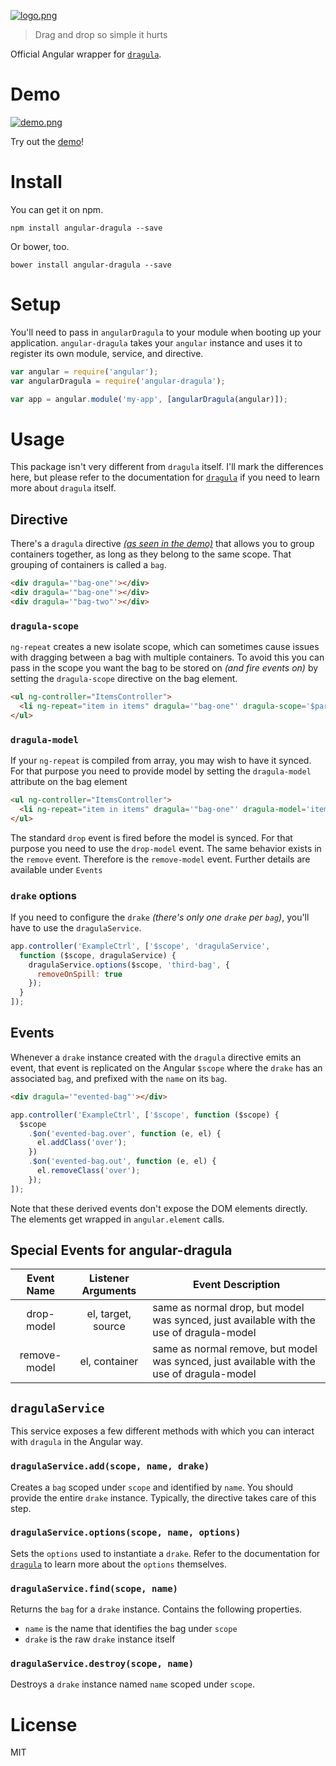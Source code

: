 [![logo.png][3]][2]

> Drag and drop so simple it hurts

Official Angular wrapper for [`dragula`][4].

# Demo

[![demo.png][1]][2]

Try out the [demo][2]!

# Install

You can get it on npm.

```shell
npm install angular-dragula --save
```

Or bower, too.

```shell
bower install angular-dragula --save
```

# Setup

You'll need to pass in `angularDragula` to your module when booting up your application. `angular-dragula` takes your `angular` instance and uses it to register its own module, service, and directive.

```js
var angular = require('angular');
var angularDragula = require('angular-dragula');

var app = angular.module('my-app', [angularDragula(angular)]);
```

# Usage

This package isn't very different from `dragula` itself. I'll mark the differences here, but please refer to the documentation for [`dragula`][4] if you need to learn more about `dragula` itself.

## Directive

There's a `dragula` directive _[(as seen in the demo)][2]_ that allows you to group containers together, as long as they belong to the same scope. That grouping of containers is called a `bag`.

```html
<div dragula='"bag-one"'></div>
<div dragula='"bag-one"'></div>
<div dragula='"bag-two"'></div>
```

### `dragula-scope`

`ng-repeat` creates a new isolate scope, which can sometimes cause issues with dragging between a bag with multiple containers. To avoid this you can pass in the scope you want the bag to be stored on _(and fire events on)_ by setting the `dragula-scope` directive on the bag element.

```html
<ul ng-controller="ItemsController">
  <li ng-repeat="item in items" dragula='"bag-one"' dragula-scope='$parent'></li>
</ul>
```

### `dragula-model`

If your `ng-repeat` is compiled from array, you may wish to have it synced. For that purpose you need to provide model by setting the `dragula-model` attribute on the bag element

```html
<ul ng-controller="ItemsController">
  <li ng-repeat="item in items" dragula='"bag-one"' dragula-model='items'></li>
</ul>
```

The standard `drop` event is fired before the model is synced. For that purpose you need to use the `drop-model` event. The same behavior exists in the `remove` event. Therefore is the `remove-model` event. Further details are available under `Events`

### `drake` options

If you need to configure the `drake` _(there's only one `drake` per `bag`)_, you'll have to use the `dragulaService`.

```js
app.controller('ExampleCtrl', ['$scope', 'dragulaService',
  function ($scope, dragulaService) {
    dragulaService.options($scope, 'third-bag', {
      removeOnSpill: true
    });
  }
]);
```

## Events

Whenever a `drake` instance created with the `dragula` directive emits an event, that event is replicated on the Angular `$scope` where the `drake` has an associated `bag`, and prefixed with the `name` on its `bag`.

```html
<div dragula='"evented-bag"'></div>
```

```js
app.controller('ExampleCtrl', ['$scope', function ($scope) {
  $scope
    .$on('evented-bag.over', function (e, el) {
      el.addClass('over');
    })
    .$on('evented-bag.out', function (e, el) {
      el.removeClass('over');
    });
]);
```

Note that these derived events don't expose the DOM elements directly. The elements get wrapped in `angular.element` calls.

## Special Events for angular-dragula

| Event Name |      Listener Arguments      |  Event Description |
| :-------------: |:-------------:| -----|
| drop-model | el, target, source | same as normal drop, but model was synced, just available with the use of dragula-model |
| remove-model | el, container | same as normal remove, but model was synced, just available with the use of dragula-model |

## `dragulaService`

This service exposes a few different methods with which you can interact with `dragula` in the Angular way.

### `dragulaService.add(scope, name, drake)`

Creates a `bag` scoped under `scope` and identified by `name`. You should provide the entire `drake` instance. Typically, the directive takes care of this step.

### `dragulaService.options(scope, name, options)`

Sets the `options` used to instantiate a `drake`. Refer to the documentation for [`dragula`][4] to learn more about the `options` themselves.

### `dragulaService.find(scope, name)`

Returns the `bag` for a `drake` instance. Contains the following properties.

- `name` is the name that identifies the bag under `scope`
- `drake` is the raw `drake` instance itself

### `dragulaService.destroy(scope, name)`

Destroys a `drake` instance named `name` scoped under `scope`.

# License

MIT

[1]: https://github.com/bevacqua/angular-dragula/blob/master/resources/demo.png
[2]: http://bevacqua.github.io/angular-dragula/
[3]: https://github.com/bevacqua/angular-dragula/blob/master/resources/logo.png
[4]: https://github.com/bevacqua/dragula

